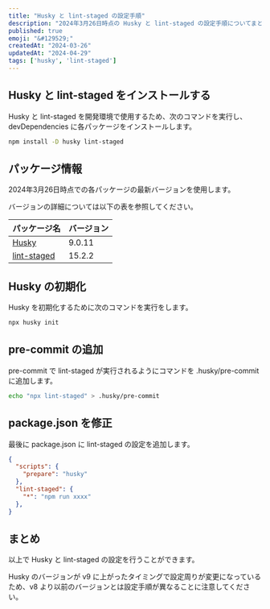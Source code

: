 ```yaml
---
title: "Husky と lint-staged の設定手順"
description: "2024年3月26日時点の Husky と lint-staged の設定手順についてまとめる。"
published: true
emoji: "&#129529;"
createdAt: "2024-03-26"
updatedAt: "2024-04-29"
tags: ['husky', 'lint-staged']
---
```


## Husky と lint-staged をインストールする

Husky と lint-staged を開発環境で使用するため、次のコマンドを実行し、devDependencies に各パッケージをインストールします。

```bash
npm install -D husky lint-staged
```

## パッケージ情報

2024年3月26日時点での各パッケージの最新バージョンを使用します。

バージョンの詳細については以下の表を参照してください。

| パッケージ名 | バージョン |
| ---- | ---- |
| [Husky](https://github.com/typicode/husky) | 9.0.11 |
| [lint-staged](https://github.com/lint-staged/lint-staged) | 15.2.2 |


## Husky の初期化

Husky を初期化するために次のコマンドを実行をします。

```bash
npx husky init
```

## pre-commit の追加

pre-commit で lint-staged が実行されるようにコマンドを .husky/pre-commit に追加します。

```bash
echo "npx lint-staged" > .husky/pre-commit
```

## package.json を修正

最後に package.json に lint-staged の設定を追加します。

```json
{
  "scripts": {
    "prepare": "husky"
  },
  "lint-staged": {
    "*": "npm run xxxx"
  },
}
```

## まとめ

以上で Husky と lint-staged の設定を行うことができます。

Husky のバージョンが v9 に上がったタイミングで設定周りが変更になっているため、v8 より以前のバージョンとは設定手順が異なることに注意してください。
